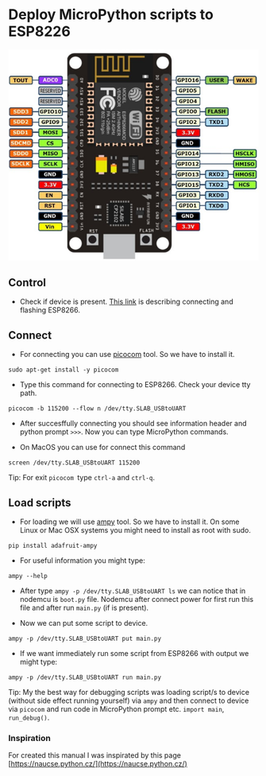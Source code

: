 
 # Deploy MicroPython scripts to ESP8226
 ![nodemcu](images/nodemcu_pinout.jpg)
 
 ## Control
 
 - Check if device is present. [This link](Flash_MicroPython_ESP8266.md) is describing connecting and flashing ESP8266.
 
 ## Connect
 
 - For connecting you can use [picocom](https://github.com/npat-efault/picocom) tool. So we have to install it.
 ```
 sudo apt-get install -y picocom
 ```
 - Type this command for connecting to ESP8266. Check your device tty path.
 ```
 picocom -b 115200 --flow n /dev/tty.SLAB_USBtoUART
 ```
 - After succesffully connecting you should see information header and python prompt `>>>`.  Now you can type MicroPython commands.
 
 - On MacOS you can use for connect this command
 ```
 screen /dev/tty.SLAB_USBtoUART 115200
 ```
 
 Tip: For exit `picocom `type `ctrl-a` and `ctrl-q`.
 
 ## Load scripts
 
 
 - For loading we will use [ampy](https://github.com/scientifichackers/ampy) tool. So we have to install it. On some Linux or Mac OSX systems you might need to install as root with sudo.
 ```
 pip install adafruit-ampy
 ```
 - For useful information you might type:
 ```
 ampy --help
 ```
 - After type `ampy -p /dev/tty.SLAB_USBtoUART ls` we can notice that in nodemcu is `boot.py` file. Nodemcu after connect power for first run this file and after run `main.py` (if is present).

- Now we can put some script to device.
```
ampy -p /dev/tty.SLAB_USBtoUART put main.py 
```
- If we want immediately run some script from ESP8266 with output we might type:
```
ampy -p /dev/tty.SLAB_USBtoUART run main.py 
```
Tip: My the best way for debugging scripts was loading script/s to device (without side effect running yourself) via `ampy`
and then connect to device via `picocom` and run code in MicroPython prompt etc. `import main`, `run_debug()`.
 
 
 
 ### Inspiration
 For created this manual I was inspirated by this page [https://naucse.python.cz/](https://naucse.python.cz/)
 
 
